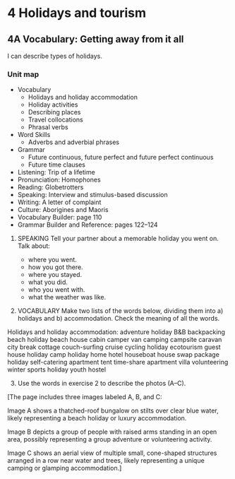 # 4 Holidays and tourism

## 4A Vocabulary: Getting away from it all
I can describe types of holidays.

### Unit map
- Vocabulary
  - Holidays and holiday accommodation
  - Holiday activities
  - Describing places
  - Travel collocations
  - Phrasal verbs
- Word Skills
  - Adverbs and adverbial phrases
- Grammar
  - Future continuous, future perfect and future perfect continuous
  - Future time clauses
- Listening: Trip of a lifetime
- Pronunciation: Homophones
- Reading: Globetrotters
- Speaking: Interview and stimulus-based discussion
- Writing: A letter of complaint
- Culture: Aborigines and Maoris
- Vocabulary Builder: page 110
- Grammar Builder and Reference: pages 122–124

1. SPEAKING Tell your partner about a memorable holiday you went on. Talk about:
   - where you went.
   - how you got there.
   - where you stayed.
   - what you did.
   - who you went with.
   - what the weather was like.

2. VOCABULARY Make two lists of the words below, dividing them into a) holidays and b) accommodation. Check the meaning of all the words.

Holidays and holiday accommodation: adventure holiday  B&B  backpacking  beach holiday  beach house  cabin  camper van  camping  campsite  caravan  city break  cottage  couch-surfing  cruise  cycling holiday  ecotourism  guest house  holiday camp  holiday home  hotel  houseboat  house swap  package holiday  self-catering apartment  tent  time-share apartment  villa  volunteering  winter sports holiday  youth hostel

3. Use the words in exercise 2 to describe the photos (A–C).

[The page includes three images labeled A, B, and C:

Image A shows a thatched-roof bungalow on stilts over clear blue water, likely representing a beach holiday or luxury accommodation.

Image B depicts a group of people with raised arms standing in an open area, possibly representing a group adventure or volunteering activity.

Image C shows an aerial view of multiple small, cone-shaped structures arranged in a row near water and trees, likely representing a unique camping or glamping accommodation.]